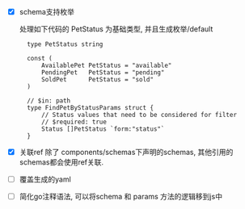 - [x] schema支持枚举

  处理如下代码的 PetStatus 为基础类型, 并且生成枚举/default
  ```
    type PetStatus string
    
    const (
        AvailablePet PetStatus = "available"
        PendingPet   PetStatus = "pending"
        SoldPet      PetStatus = "sold"
    )
    
    // $in: path
    type FindPetByStatusParams struct {
        // Status values that need to be considered for filter
        // $required: true
        Status []PetStatus `form:"status"`
    }

  ```

- [x] 关联ref
  除了 components/schemas下声明的schemas, 其他引用的schemas都会使用ref关联.

- [ ] 覆盖生成的yaml

- [ ] 简化go注释语法, 可以将schema 和 params 方法的逻辑移到js中
